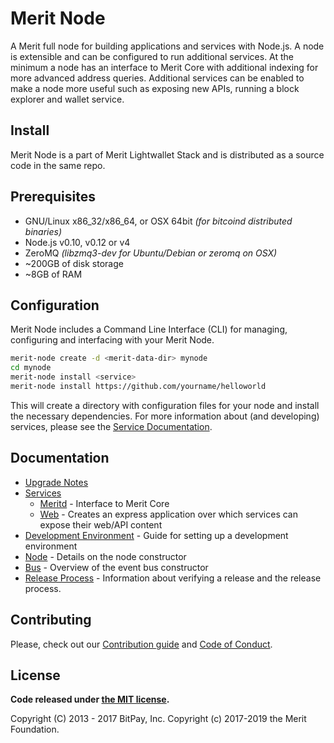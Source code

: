 # Merit Node

A Merit full node for building applications and services with Node.js. A node is extensible and can be configured to run additional services. At the minimum a node has an interface to Merit Core with additional indexing for more advanced address queries. Additional services can be enabled to make a node more useful such as exposing new APIs, running a block explorer and wallet service.

## Install

Merit Node is a part of Merit Lightwallet Stack and is distributed as a source code in the same repo.

## Prerequisites

- GNU/Linux x86_32/x86_64, or OSX 64bit _(for bitcoind distributed binaries)_
- Node.js v0.10, v0.12 or v4
- ZeroMQ _(libzmq3-dev for Ubuntu/Debian or zeromq on OSX)_
- ~200GB of disk storage
- ~8GB of RAM

## Configuration

Merit Node includes a Command Line Interface (CLI) for managing, configuring and interfacing with your Merit Node.

```bash
merit-node create -d <merit-data-dir> mynode
cd mynode
merit-node install <service>
merit-node install https://github.com/yourname/helloworld
```

This will create a directory with configuration files for your node and install the necessary dependencies. For more information about (and developing) services, please see the [Service Documentation](docs/services.md).

## Documentation

- [Upgrade Notes](docs/upgrade.md)
- [Services](docs/services.md)
  - [Meritd](docs/services/meritd.md) - Interface to Merit Core
  - [Web](docs/services/web.md) - Creates an express application over which services can expose their web/API content
- [Development Environment](docs/development.md) - Guide for setting up a development environment
- [Node](docs/node.md) - Details on the node constructor
- [Bus](docs/bus.md) - Overview of the event bus constructor
- [Release Process](docs/release.md) - Information about verifying a release and the release process.

## Contributing

Please, check out our [Contribution guide](https://github.com/meritlabs/lightwallet-stack/blob/master/CONTRIBUTING.md) and [Code of Conduct](https://github.com/meritlabs/lightwallet-stack/blob/master/CODE_OF_CONDUCT.md).

## License

**Code released under [the MIT license](https://github.com/meritlabs/lightwallet-stack/blob/master/LICENSE).**

Copyright (C) 2013 - 2017 BitPay, Inc.
Copyright (c) 2017-2019 the Merit Foundation.
